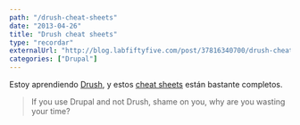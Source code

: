 ```yaml
---
path: "/drush-cheat-sheets"
date: "2013-04-26"
title: "Drush cheat sheets"
type: "recordar"
externalUrl: "http://blog.labfiftyfive.com/post/37816340700/drush-cheat-sheets"
categories: ["Drupal"]
---
```


Estoy aprendiendo [Drush](http://drush.ws/), y estos [cheat sheets](http://blog.labfiftyfive.com/post/37816340700/drush-cheat-sheets) están bastante completos.

> If you use Drupal and not Drush, shame on you, why are you wasting your time?